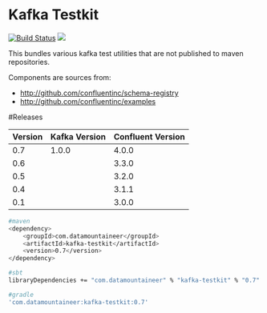 # Kafka Testkit 

[![Build Status](https://travis-ci.org/datamountaineer/kafka-testkit.svg?branch=master)](https://travis-ci.org/datamountaineer/kafka-testkit)
[<img src="https://img.shields.io/badge/latest%20release-v0.7-blue.svg?label=latest%20release"/>](http://search.maven.org/#search%7Cga%7C1%7Cg%3A%22com.datamountaineer%22%20AND%20a%3A%22kafka-testkit%22)

This bundles various kafka test utilities that are not published to maven repositories.

Components are sources from:

- http://github.com/confluentinc/schema-registry
- http://github.com/confluentinc/examples


#Releases


| Version | Kafka Version | Confluent Version |
| ------- | --------------| ----------------- |
|0.7|1.0.0 |4.0.0|
|0.6||3.3.0|
|0.5||3.2.0|
|0.4||3.1.1|
|0.1||3.0.0|


```bash
#maven
<dependency>
	<groupId>com.datamountaineer</groupId>
	<artifactId>kafka-testkit</artifactId>
	<version>0.7</version>
</dependency>

#sbt
libraryDependencies += "com.datamountaineer" % "kafka-testkit" % "0.7"

#gradle
'com.datamountaineer:kafka-testkit:0.7'
```
